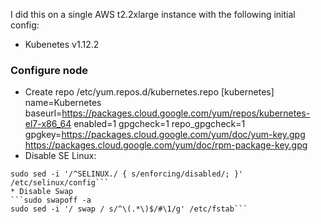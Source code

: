 I did this on a single AWS t2.2xlarge instance with the following initial config:
* Kubenetes v1.12.2

### Configure node
* Create repo /etc/yum.repos.d/kubernetes.repo
    [kubernetes]
    name=Kubernetes
    baseurl=https://packages.cloud.google.com/yum/repos/kubernetes-el7-x86_64
    enabled=1
    gpgcheck=1
    repo_gpgcheck=1
    gpgkey=https://packages.cloud.google.com/yum/doc/yum-key.gpg https://packages.cloud.google.com/yum/doc/rpm-package-key.gpg
* Disable SE Linux: 
```sudo setenforce 0
sudo sed -i '/^SELINUX./ { s/enforcing/disabled/; }' /etc/selinux/config```
* Disable Swap
```sudo swapoff -a
sudo sed -i '/ swap / s/^\(.*\)$/#\1/g' /etc/fstab```